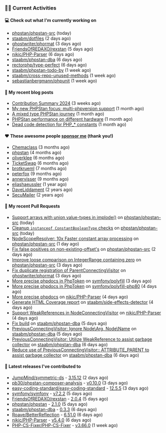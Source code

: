 ### 👨‍💻 Current Activities


#### 💻 Check out what I'm currently working on

- [phpstan/phpstan-src](https://github.com/phpstan/phpstan-src) (today)
- [staabm/dotfiles](https://github.com/staabm/dotfiles) (2 days ago)
- [ghostwriter/phormat](https://github.com/ghostwriter/phormat) (3 days ago)
- [FriendsOfREDAXO/rexstan](https://github.com/FriendsOfREDAXO/rexstan) (5 days ago)
- [nikic/PHP-Parser](https://github.com/nikic/PHP-Parser) (6 days ago)
- [staabm/phpstan-dba](https://github.com/staabm/phpstan-dba) (6 days ago)
- [rectorphp/type-perfect](https://github.com/rectorphp/type-perfect) (6 days ago)
- [staabm/phpstan-todo-by](https://github.com/staabm/phpstan-todo-by) (1 week ago)
- [staabm/cross-repo-unused-methods](https://github.com/staabm/cross-repo-unused-methods) (1 week ago)
- [sebastianbergmann/phpunit](https://github.com/sebastianbergmann/phpunit) (1 week ago)


#### 📜 My recent blog posts

- [Contribution Summary 2024](https://staabm.github.io/2024/12/11/contribution-summary-2024.html) (3 weeks ago)
- [My new PHPStan focus: multi-phpversion support](https://staabm.github.io/2024/11/28/phpstan-php-version-in-scope.html) (1 month ago)
- [A mixed type PHPStan journey](https://staabm.github.io/2024/11/26/phpstan-mixed-types.html) (1 month ago)
- [PHPStan performance on different hardware](https://staabm.github.io/2024/11/17/phpstan-performance-on-different-hardware.html) (1 month ago)
- [Dead code detection for PHP_* constants](https://staabm.github.io/2024/11/14/phpstan-php-version-narrowing.html) (1 month ago)


#### ❤️ These awesome people [sponsor me](https://github.com/sponsors/staabm) (thank you!)

- [Chemaclass](https://github.com/Chemaclass) (3 months ago)
- [phpstan](https://github.com/phpstan) (4 months ago)
- [oliverklee](https://github.com/oliverklee) (6 months ago)
- [TicketSwap](https://github.com/TicketSwap) (6 months ago)
- [brotkrueml](https://github.com/brotkrueml) (7 months ago)
- [peterfox](https://github.com/peterfox) (9 months ago)
- [annervisser](https://github.com/annervisser) (9 months ago)
- [eliashaeussler](https://github.com/eliashaeussler) (1 year ago)
- [DaveLiddament](https://github.com/DaveLiddament) (2 years ago)
- [SecuMailer](https://github.com/SecuMailer) (2 years ago)


#### 🔨 My recent Pull Requests

- [Support arrays with union value-types in implode()](https://github.com/phpstan/phpstan-src/pull/3772) on [phpstan/phpstan-src](https://github.com/phpstan/phpstan-src) (today)
- [Cleanup `instanceof ConstantBooleanType` checks](https://github.com/phpstan/phpstan-src/pull/3771) on [phpstan/phpstan-src](https://github.com/phpstan/phpstan-src) (today)
- [NodeScopeResolver: 10x Faster constant array processing](https://github.com/phpstan/phpstan-src/pull/3769) on [phpstan/phpstan-src](https://github.com/phpstan/phpstan-src) (1 day ago)
- [Fix false positives on non-existing-offset&#39;s](https://github.com/phpstan/phpstan-src/pull/3766) on [phpstan/phpstan-src](https://github.com/phpstan/phpstan-src) (2 days ago)
- [Improve loose comparison on IntegerRange containing zero](https://github.com/phpstan/phpstan-src/pull/3764) on [phpstan/phpstan-src](https://github.com/phpstan/phpstan-src) (3 days ago)
- [Fix duplicate registration of ParentConnectingVisitor](https://github.com/ghostwriter/phormat/pull/22) on [ghostwriter/phormat](https://github.com/ghostwriter/phormat) (3 days ago)
- [More precise phpdocs in PhpToken](https://github.com/symfony/polyfill/pull/513) on [symfony/polyfill](https://github.com/symfony/polyfill) (3 days ago)
- [More precise phpdocs in PhpToken](https://github.com/symfony/polyfill-php80/pull/6) on [symfony/polyfill-php80](https://github.com/symfony/polyfill-php80) (4 days ago)
- [More precise phpdocs](https://github.com/nikic/PHP-Parser/pull/1058) on [nikic/PHP-Parser](https://github.com/nikic/PHP-Parser) (4 days ago)
- [Generate HTML Coverage report](https://github.com/staabm/side-effects-detector/pull/28) on [staabm/side-effects-detector](https://github.com/staabm/side-effects-detector) (4 days ago)
- [Support WeakReferences in NodeConnectingVisitor](https://github.com/nikic/PHP-Parser/pull/1057) on [nikic/PHP-Parser](https://github.com/nikic/PHP-Parser) (4 days ago)
- [Fix build](https://github.com/staabm/phpstan-dba/pull/732) on [staabm/phpstan-dba](https://github.com/staabm/phpstan-dba) (5 days ago)
- [PreviousConnectingVisitor: Ignore Node\Arg, Node\Name](https://github.com/staabm/phpstan-dba/pull/731) on [staabm/phpstan-dba](https://github.com/staabm/phpstan-dba) (5 days ago)
- [PreviousConnectingVisitor: Utilize WeakReference to assist garbage collector](https://github.com/staabm/phpstan-dba/pull/730) on [staabm/phpstan-dba](https://github.com/staabm/phpstan-dba) (6 days ago)
- [Reduce use of PreviousConnectingVisitor:: ATTRIBUTE_PARENT to assist garbage collector](https://github.com/staabm/phpstan-dba/pull/729) on [staabm/phpstan-dba](https://github.com/staabm/phpstan-dba) (6 days ago)


#### 🔭 Latest releases I've contributed to

- [JumpMind/symmetric-ds](https://github.com/JumpMind/symmetric-ds) - [3.15.12](https://github.com/JumpMind/symmetric-ds/releases/tag/3.15.12) (2 days ago)
- [pb30/phpstan-composer-analysis](https://github.com/pb30/phpstan-composer-analysis) - [v0.10.0](https://github.com/pb30/phpstan-composer-analysis/releases/tag/v0.10.0) (3 days ago)
- [easy-coding-standard/easy-coding-standard](https://github.com/easy-coding-standard/easy-coding-standard) - [12.5.5](https://github.com/easy-coding-standard/easy-coding-standard/releases/tag/12.5.5) (3 days ago)
- [symfony/symfony](https://github.com/symfony/symfony) - [v7.2.2](https://github.com/symfony/symfony/releases/tag/v7.2.2) (5 days ago)
- [FriendsOfREDAXO/rexstan](https://github.com/FriendsOfREDAXO/rexstan) - [2.0.4](https://github.com/FriendsOfREDAXO/rexstan/releases/tag/2.0.4) (5 days ago)
- [phpstan/phpstan](https://github.com/phpstan/phpstan) - [2.1.0](https://github.com/phpstan/phpstan/releases/tag/2.1.0) (5 days ago)
- [staabm/phpstan-dba](https://github.com/staabm/phpstan-dba) - [0.3.3](https://github.com/staabm/phpstan-dba/releases/tag/0.3.3) (6 days ago)
- [Roave/BetterReflection](https://github.com/Roave/BetterReflection) - [6.51.0](https://github.com/Roave/BetterReflection/releases/tag/6.51.0) (6 days ago)
- [nikic/PHP-Parser](https://github.com/nikic/PHP-Parser) - [v5.4.0](https://github.com/nikic/PHP-Parser/releases/tag/v5.4.0) (6 days ago)
- [PHP-CS-Fixer/PHP-CS-Fixer](https://github.com/PHP-CS-Fixer/PHP-CS-Fixer) - [v3.66.0](https://github.com/PHP-CS-Fixer/PHP-CS-Fixer/releases/tag/v3.66.0) (1 week ago)
